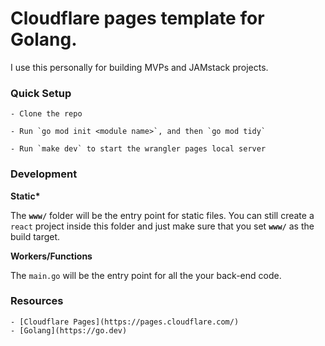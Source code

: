# Cloudflare pages template for Golang.

I use this personally for building MVPs and JAMstack projects.

### Quick Setup

    - Clone the repo

    - Run `go mod init <module name>`, and then `go mod tidy`

    - Run `make dev` to start the wrangler pages local server

### Development

**Static\***

The **`www/`** folder will be the entry point for static files. You can
still create a `react` project inside this folder and just make sure
that you set **`www/`** as the build target.

**Workers/Functions**

The `main.go` will be the entry point for all the your back-end code.

### Resources

    - [Cloudflare Pages](https://pages.cloudflare.com/)
    - [Golang](https://go.dev)
